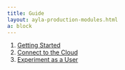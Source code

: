 ```yaml
---
title: Guide
layout: ayla-production-modules.html
a: block
---
```


1. [Getting Started](getting-started)
1. [Connect to the Cloud](connect-to-the-cloud)
1. [Experiment as a User](experiment-as-a-user)
